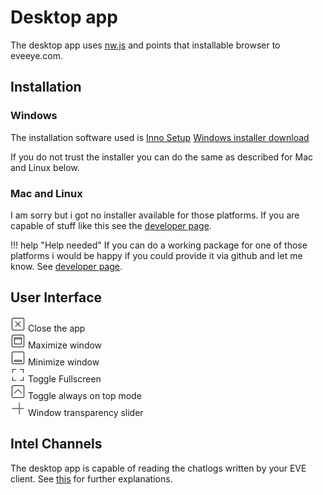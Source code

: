 # Desktop app
The desktop app uses [nw.js](https://nwjs.io/) and points that installable browser to eveeye.com.

## Installation
### Windows

The installation software used is [Inno Setup](https://www.jrsoftware.org/isinfo.php)
[Windows installer download](https://www.dropbox.com/s/feo1z1055a7jmpd/Eveeye_v001.exe?dl=0)

If you do not trust the installer you can do the same as described for Mac and Linux below.

### Mac and Linux
I am sorry but i got no installer available for those platforms. 
If you are capable of stuff like this see the [developer page](https://eveeye.readthedocs.io/en/latest/developers/).

!!! help "Help needed"
    If you can do a working package for one of those platforms i would be happy if you could provide it via github and let me know. See [developer page](https://eveeye.readthedocs.io/en/latest/developers/).

## User Interface
<img src="https://raw.githubusercontent.com/Risingson/E3documentation/master/docs/images/nw/close-window-100.png" width="24" height="24" > Close the app<br>
<img src="https://raw.githubusercontent.com/Risingson/E3documentation/master/docs/images/nw/maximize-window-100.png" width="24" height="24" > Maximize window<br>
<img src="https://raw.githubusercontent.com/Risingson/E3documentation/master/docs/images/nw/minimize-window-100.png" width="24" height="24" > Minimize window<br>
<img src="https://raw.githubusercontent.com/Risingson/E3documentation/master/docs/images/nw/full-screen-100.png" width="24" height="24" > Toggle Fullscreen<br>
<img src="https://raw.githubusercontent.com/Risingson/E3documentation/master/docs/images/nw/up-squared-100.png" width="24" height="24" > Toggle always on top mode<br>
<img src="https://raw.githubusercontent.com/Risingson/E3documentation/master/docs/images/nw/transparency-100.png" width="24" height="24" > Window transparency slider

## Intel Channels
The desktop app is capable of reading the chatlogs written by your EVE client. See [this](https://eveeye.readthedocs.io/en/latest/sharing/intel-channels/) for further explanations.
<!--stackedit_data:
eyJoaXN0b3J5IjpbODc0NTA4MTkzLDE0Nzc1NDM0OSwtMTQwMz
YwMDEwMiw2MDE5ODUzNTcsLTgwNzM1MTE3NSwtODA3MzUxMTc1
LC0xMzk1ODgzODYyLDU4ODk0NzQ0MywtNTk0ODYwMzc1LC00MD
YyMzIzMDQsLTEwMTIzNTY4ODEsLTQ3OTE1OTA4OF19
-->